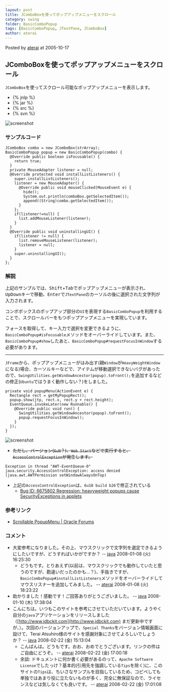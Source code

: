 ```yaml
---
layout: post
title: JComboBoxを使ってポップアップメニューをスクロール
category: swing
folder: BasicComboPopup
tags: [BasicComboPopup, JTextPane, JComboBox]
author: aterai
---
```


Posted by [aterai](http://terai.xrea.jp/aterai.html) at 2005-10-17

## JComboBoxを使ってポップアップメニューをスクロール
`JComboBox`を使ってスクロール可能なポップアップメニューを表示します。

- {% jnlp %}
- {% jar %}
- {% src %}
- {% svn %}

<!-- dummy comment line for breaking list -->

![screenshot](http://lh3.ggpht.com/_9Z4BYR88imo/TQTH_tpIbsI/AAAAAAAAASE/DrHgihVbnn0/s800/BasicComboPopup.png)

### サンプルコード
<pre class="prettyprint"><code>JComboBox combo = new JComboBox(strArray);
BasicComboPopup popup = new BasicComboPopup(combo) {
  @Override public boolean isFocusable() {
    return true;
  }
  private MouseAdapter listener = null;
  @Override protected void installListListeners() {
    super.installListListeners();
    listener = new MouseAdapter() {
      @Override public void mouseClicked(MouseEvent e) {
        hide();
        System.out.println(comboBox.getSelectedItem());
        append((String)combo.getSelectedItem());
      }
    };
    if(listener!=null) {
      list.addMouseListener(listener);
    }
  }
  @Override public void uninstallingUI() {
    if(listener != null) {
      list.removeMouseListener(listener);
      listener = null;
    }
    super.uninstallingUI();
  }
};
</code></pre>

### 解説
上記のサンプルでは、<kbd>Shift</kbd>+<kbd>Tab</kbd>でポップアップメニューが表示され、<kbd>Up</kbd><kbd>Down</kbd>キーで移動、<kbd>Enter</kbd>で`JTextPane`のカーソルの後に選択された文字列が入力されます。

コンボボックスのポップアップ部分の`UI`を表現する`BasicComboPopup`を利用することで、スクロールバーをもつポップアップメニューを実現しています。

フォースを取得して、キー入力で選択を変更できるように、`BasicComboPopup#isFocusable`メソッドをオーバーライドしています。また、`BasicComboPopup#show`したあと、`BasicComboPopup#requestFocusInWindow`する必要があります。

- - - -
`JFrame`から、ポップアップメニューがはみ出す(親`Window`が`HeavyWeightWindow`になる)場合、カーソルキーなどで、アイテムが移動選択できないバグがあったので、`SwingUtilities.getWindowAncestor(popup).toFront();`を追加するなどの修正(`Ubuntu`ではうまく動作しない？)をしました。

<pre class="prettyprint"><code>private void popupMenu(ActionEvent e) {
  Rectangle rect = getMyPopupRect();
  popup.show(jtp, rect.x, rect.y + rect.height);
  EventQueue.invokeLater(new Runnable() {
    @Override public void run() {
      SwingUtilities.getWindowAncestor(popup).toFront();
      popup.requestFocusInWindow();
    }
  });
}
</code></pre>
![screenshot](http://lh3.ggpht.com/_9Z4BYR88imo/TQTICNIyr1I/AAAAAAAAASI/CorNUGA0pF8/s800/BasicComboPopup1.png)

- ~~ただし、バージョン(`6uN`？)、`Web Start`などで実行すると、`AccessControlException`が発生します。~~

<!-- dummy comment line for breaking list -->

	Exception in thread "AWT-EventQueue-0" java.security.AccessControlException: access denied (java.awt.AWTPermission setWindowAlwaysOnTop)

- 上記の`AccessControlException`は、`6u10 build b26`で修正されている
    - [Bug ID: 6675802 Regression: heavyweight popups cause SecurityExceptions in applets](http://bugs.sun.com/bugdatabase/view_bug.do?bug_id=6675802)

<!-- dummy comment line for breaking list -->

### 参考リンク
- [Scrollable PopupMenu | Oracle Forums](https://forums.oracle.com/message/5775340)

<!-- dummy comment line for breaking list -->

### コメント
- 大変参考になりました。その上、マウスクリックで文字列を選定できるようにしたいですが、どうすればいかがですか？ -- [java](http://terai.xrea.jp/java.html) 2008-01-08 (火) 16:25:30
    - どうもです。とりあえず(以前は、マウスクリックでも動作していたと思うのですが、勘違いだったのかも…？)、手抜きですが、`BasicComboPopup#installListListeners`メソッドをオーバーライドしてマウスリスナーを追加してみました。 -- [aterai](http://terai.xrea.jp/aterai.html) 2008-01-08 (火) 18:23:22
- 助かりました！感動です！ご回答ありがとうございました。 -- [java](http://terai.xrea.jp/java.html) 2008-01-10 (木) 17:38:04
- こんにちは。いつもこのサイトを参考にさせていただいています。ようやく自分の`java`アプリケーションをリリースしました（[http://www.jdbckit.com](http://www.jdbckit.com)  まだ更新中ですが、）。次回のバージョンアップで、`Special Thanks`をバージョン情報画面に設けて、Terai Atsuhiro様のサイトを感謝対象にさせてよろしいでしょうか？ -- [java](http://terai.xrea.jp/java.html) 2008-02-22 (金) 15:13:04
    - こんばんは。どうもです。おお、おめでとうございます。リンクの件はご自由にどうぞ。 -- [aterai](http://terai.xrea.jp/aterai.html) 2008-02-22 (金) 17:00:18
    - 余談: ドキュメントに何か書く必要があるのって、`Apache Software License`でしたっけ？基本的(引用先を強調している`Tips`を除く)に、このサイトの`Tips`は、ちいさなサンプルを目指しているため、コピペしても単独ではあまり役に立たないものが多く、完全に無保証なので、ライセンスなどは気しなくても良いです。 -- [aterai](http://terai.xrea.jp/aterai.html) 2008-02-22 (金) 17:01:08

<!-- dummy comment line for breaking list -->

